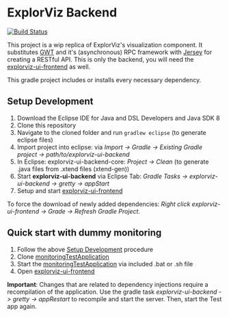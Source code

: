 # ExplorViz Backend
<a href="https://travis-ci.org/ExplorViz/explorviz-ui-backend"><img src="https://travis-ci.org/ExplorViz/explorviz-ui-backend.svg?branch=master" alt="Build Status"></a>

This project is a wip replica of ExplorViz's visualization component. 
It substitutes [GWT](http://www.gwtproject.org/) and it's (asynchronous) RPC framework with [Jersey](https://jersey.java.net/) for creating a RESTful API. 
This is only the backend, you will need the [explorviz-ui-frontend](https://github.com/ExplorViz/explorviz-ui-frontend) as well.

This gradle project includes or installs every necessary dependency.

## Setup Development
1. Download the Eclipse IDE for Java and DSL Developers and Java SDK 8
2. Clone this repository
3. Navigate to the cloned folder and run `gradlew eclipse` (to generate eclipse files)
4. Import project into eclipse: via *Import -> Gradle -> Existing Gradle project -> path/to/explorviz-ui-backend*
5. In Eclipse: explorviz-ui-backend-core: *Project -> Clean* (to generate .java files from .xtend files (xtend-gen))
6. Start **explorviz-ui-backend** via Eclipse Tab: *Gradle Tasks -> explorviz-ui-backend -> gretty -> appStart*
7. Setup and start [explorviz-ui-frontend](https://github.com/ExplorViz/explorviz-ui-frontend)

To force the download of newly added dependencies: *Right click explorviz-ui-frontend -> Grade -> Refresh Gradle Project*. 

## Quick start with dummy monitoring

1. Follow the above [Setup Development](#setup-development) procedure
2. Clone [monitoringTestApplication](https://github.com/ExplorViz/monitoringTestApplication)
3. Start the [monitoringTestApplication](https://github.com/ExplorViz/monitoringTestApplication) via included .bat or .sh file
4. Open [explorviz-ui-frontend](https://github.com/ExplorViz/explorviz-ui-frontend)

**Important**: Changes that are related to dependency injections require a recompilation of the application. Use the gradle task *explorviz-ui-backend -> gretty -> appRestart* to recompile and start the server. Then, start the Test app again.
